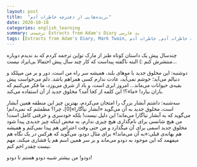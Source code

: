 ```yaml
---
layout: post
title:  "بریده‌هایی از دفترچه خاطرات آدم"
date: 2020-10-18
categories: english_learning
summary: ترجمه‌ی Extracts from Adam's Diary به فارسی 
tags: [Extracts from Adam's Diary, Mark Twain, مارک تواین, مارک توین, بریده‌هایی از دفترچه خاطرات آدم, خاطرات آدم]
---
```


چندسال پیش یک داستان کوتاه طنز از مارک تواِین ترجمه کردم که بد ندیدم دوباره منتشرش کنم :)
البته ناگفته پیداست که کار چند سال پیش احتمالا بی‌ایراد نیست...

دوشنبه: این مخلوق جدید با موهای بلند، همیشه سر راه من است، دور و بر من میپلکد و دنبالم می‌آید؛ خوشم نمی‌آید، عادت ندارم کسی همراهم باشد. دلم می‌خواست پیش بقیه‌ی حیوانات می‌ماند... امروز ابری است، و باد از شرق می‌وزد، ما فکر می‌کنیم که باران ببارد! «ما»؟! این کلمه از کجا آمد؟ مخلوق جدید از آن استفاده می‌کند.

سه‌شنبه: داشتم آبشار بزرگ را امتحان می‌کردم، بهترین چیز این منطقه همین آبشار است، مخلوق جدید به آن می‌گوید «آبشار نیاگارا»[0]، چرا؟ مطمئنم که نمی‌دانم! می‌گوید که به آبشار نیاگارا می‌ماند! این دلیل نیست! بلکه خودسری و خرفتی کامل است! من هیچ شانسی برای نام‌گذاری هیچ چیزی ندارم، به محض اینکه چیز جدیدی پیدا شود مخلوق جدید اسمی برای آن میگذارد و من حتی وقت اعتراض هم پیدا نمی‌کنم و همیشه هم بهانه‌ی قبلی:«به آن می‌ماند!» برای مثال دودو، می‌گوید که هرکس در یک نگاه هم میفهمد که این موجود به دودو می‌ماند و بر سر همین اسم هم پا فشاری میکند، مهم نیست چقدر اخم کنم.

دودو! من بیشتر شبیه دودو هستم تا دودو!

<!--more-->
